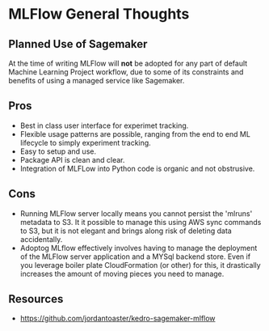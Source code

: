 # MLFlow General Thoughts

## Planned Use of Sagemaker

At the time of writing MLFlow will **not** be adopted for any part of default Machine Learning Project workflow, due to some of its constraints and benefits of using a managed service like Sagemaker.

## Pros

- Best in class user interface for experimet tracking.
- Flexible usage patterns are possible, ranging from the end to end ML lifecycle to simply experiment tracking.
- Easy to setup and use.
- Package API is clean and clear.
- Integration of MLFLow into Python code is organic and not obstrusive.

## Cons

- Running MLFlow server locally means you cannot persist the 'mlruns' metadata to S3. It it possible to manage this using AWS sync commands to S3, but it is not elegant and brings along risk of deleting data accidentally.
- Adoptog MLflow effectively involves having to manage the deployment of the MLFlow server application and a MYSql backend store. Even if you leverage boiler plate CloudFormation (or other) for this, it drastically increases the amount of moving pieces you need to manage.

## Resources

- https://github.com/jordantoaster/kedro-sagemaker-mlflow